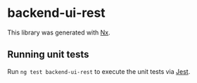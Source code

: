 # backend-ui-rest

This library was generated with [Nx](https://nx.dev).

## Running unit tests

Run `ng test backend-ui-rest` to execute the unit tests via [Jest](https://jestjs.io).
